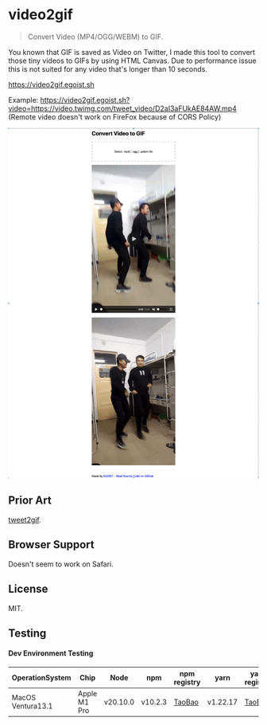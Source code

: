 # video2gif

> Convert Video (MP4/OGG/WEBM) to GIF.

You known that GIF is saved as Video on Twitter, I made this tool to convert those tiny videos to GIFs by using HTML Canvas. Due to performance issue this is not suited for any video that's longer than 10 seconds.

https://video2gif.egoist.sh

Example: https://video2gif.egoist.sh?video=https://video.twimg.com/tweet_video/D2aI3aFUkAE84AW.mp4 (Remote video doesn't work on FireFox because of CORS Policy)

![](assets/preview.png)

## Prior Art

[tweet2gif](https://github.com/idiotWu/tweet2gif/).

## Browser Support

Doesn't seem to work on Safari.

## License

MIT.

## Testing
#### Dev Environment Testing
| OperationSystem   | Chip         | Node     | npm     | npm registry                               | yarn     | yarn registry                              | Status |
|-------------------|--------------|----------|---------|--------------------------------------------|----------|--------------------------------------------|--------|
| MacOS Ventura13.1 | Apple M1 Pro | v20.10.0 | v10.2.3 | [TaoBao](https://registry.npm.taobao.org/) | v1.22.17 | [TaoBao](https://registry.npm.taobao.org/) | ✅      |
